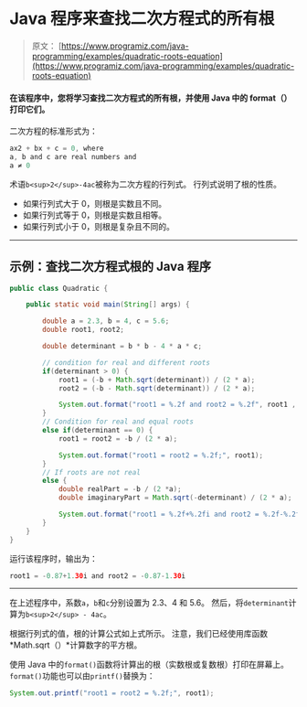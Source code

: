 # Java 程序来查找二次方程式的所有根

> 原文： [https://www.programiz.com/java-programming/examples/quadratic-roots-equation](https://www.programiz.com/java-programming/examples/quadratic-roots-equation)

#### 在该程序中，您将学习查找二次方程式的所有根，并使用 Java 中的 format（）打印它们。

二次方程的标准形式为：

```java
ax2 + bx + c = 0, where
a, b and c are real numbers and
a ≠ 0

```

术语`b<sup>2</sup>-4ac`被称为二次方程的行列式。 行列式说明了根的性质。

*   如果行列式大于 0，则根是实数且不同。
*   如果行列式等于 0，则根是实数且相等。
*   如果行列式小于 0，则根是复杂且不同的。

* * *

## 示例：查找二次方程式根的 Java 程序

```java
public class Quadratic {

    public static void main(String[] args) {

        double a = 2.3, b = 4, c = 5.6;
        double root1, root2;

        double determinant = b * b - 4 * a * c;

        // condition for real and different roots
        if(determinant > 0) {
            root1 = (-b + Math.sqrt(determinant)) / (2 * a);
            root2 = (-b - Math.sqrt(determinant)) / (2 * a);

            System.out.format("root1 = %.2f and root2 = %.2f", root1 , root2);
        }
        // Condition for real and equal roots
        else if(determinant == 0) {
            root1 = root2 = -b / (2 * a);

            System.out.format("root1 = root2 = %.2f;", root1);
        }
        // If roots are not real
        else {
            double realPart = -b / (2 *a);
            double imaginaryPart = Math.sqrt(-determinant) / (2 * a);

            System.out.format("root1 = %.2f+%.2fi and root2 = %.2f-%.2fi", realPart, imaginaryPart, realPart, imaginaryPart);
        }
    }
}
```

运行该程序时，输出为：

```java
root1 = -0.87+1.30i and root2 = -0.87-1.30i
```

* * *

在上述程序中，系数`a`，`b`和`c`分别设置为 2.3、4 和 5.6。 然后，将`determinant`计算为`b<sup>2</sup> - 4ac`。

根据行列式的值，根的计算公式如上式所示。 注意，我们已经使用库函数 *Math.sqrt（）*计算数字的平方根。

使用 Java 中的`format()`函数将计算出的根（实数根或复数根）打印在屏幕上。`format()`功能也可以由`printf()`替换为：

```java
System.out.printf("root1 = root2 = %.2f;", root1);
```